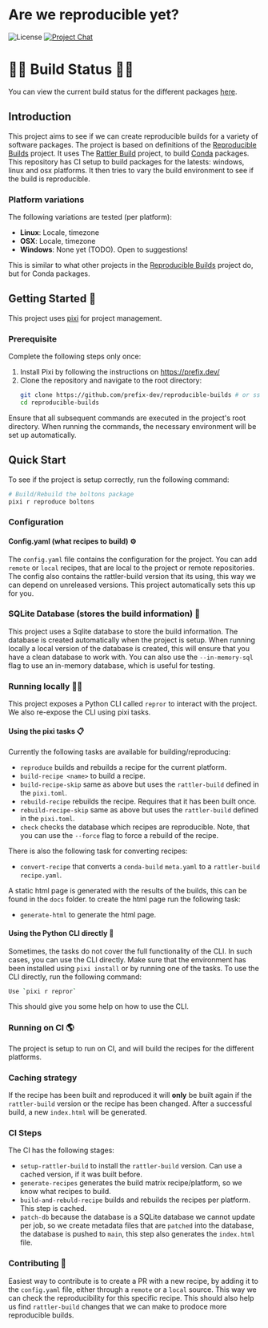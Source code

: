 # Are we reproducible yet?

![License][license-badge]
[![Project Chat][chat-badge]][chat-url]

[license-badge]: https://img.shields.io/badge/license-BSD--3--Clause-blue?style=flat-square
[chat-badge]: https://img.shields.io/discord/1082332781146800168.svg?label=&logo=discord&logoColor=ffffff&color=7389D8&labelColor=6A7EC2&style=flat-square
[chat-url]: https://discord.gg/kKV8ZxyzY4

# 🏁🏁 Build Status 🏁🏁
You can view the current build status for the different packages [here](https://prefix-dev.github.io/reproducible-builds/).

## Introduction
This project aims to see if we can create reproducible builds for a variety of software packages.
The project is based on definitions of the [Reproducible Builds](https://reproducible-builds.org/) project.
It uses The [Rattler Build](https://github.com/prefix-dev/rattler-build) project, to build [Conda](https://docs.conda.io/projects/conda-build/en/latest/resources/package-spec.html) packages.
This repository has CI setup to build packages for the latests: windows, linux and osx platforms.
It then tries to vary the build environment to see if the build is reproducible.

### Platform variations
The following variations are tested (per platform):
* **Linux**: Locale, timezone
* **OSX**: Locale, timezone
* **Windows**: None yet (TODO). Open to suggestions!

This is similar to what other projects in the [Reproducible Builds](https://reproducible-builds.org/) project do, but for Conda packages.

## Getting Started 🚀

This project uses [pixi](https://github.com/prefix-dev/pixi) for project management.

### Prerequisite
Complete the following steps only once:

1. Install Pixi by following the instructions on https://prefix.dev/
2. Clone the repository and navigate to the root directory:
    ```bash
    git clone https://github.com/prefix-dev/reproducible-builds # or ssh
    cd reproducible-builds
    ```
Ensure that all subsequent commands are executed in the project's root directory. When running the commands, the necessary environment will be set up automatically.

## Quick Start
To see if the project is setup correctly, run the following command:

```bash
# Build/Rebuild the boltons package
pixi r reproduce boltons
```

### Configuration
#### Config.yaml (what recipes to build) ⚙️
The `config.yaml` file contains the configuration for the project. You can add `remote` or `local` recipes, that are local to the project or remote repositories.
The config also contains the rattler-build version that its using, this way we can depend on unreleased versions. This project automatically sets this up for you.

### SQLite Database (stores the build information) 📕
This project uses a Sqlite database to store the build information. The database is created automatically when the project is setup.
When running locally a local version of the database is created, this will ensure that you have a clean database to work with.
You can also use the `--in-memory-sql` flag to use an in-memory database, which is useful for testing.

### Running locally 🏃‍♂️
This project exposes a Python CLI called `repror` to interact with the project. We also re-expose the CLI using pixi tasks.

#### Using the pixi tasks 📋
Currently the following tasks are available for building/reproducing:
* `reproduce` builds and rebuilds a recipe for the current platform.
* `build-recipe <name>` to build a recipe.
* `build-recipe-skip` same as above but uses the `rattler-build` defined in the `pixi.toml`.
* `rebuild-recipe` rebuilds the recipe. Requires that it has been built once.
* `rebuild-recipe-skip` same as above but uses the `rattler-build` defined in the `pixi.toml`.
* `check` checks the database which recipes are reproducible.
Note, that you can use the `--force` flag to force a rebuild of the recipe.

There is also the following task for converting recipes:
* `convert-recipe` that converts a `conda-build` `meta.yaml` to a `rattler-build` `recipe.yaml`.

A static html page is generated with the results of the builds, this can be found in the `docs` folder.
to create the html page run the following task:
* `generate-html` to generate the html page.


#### Using the Python CLI directly 🐍
Sometimes, the tasks do not cover the full functionality of the CLI. In such cases, you can use the CLI directly. Make sure that the environment has been installed using `pixi install` or by running one of the tasks.
To use the CLI directly, run the following command:

```bash
Use `pixi r repror`
```

This should give you some help on how to use the CLI.

### Running on CI 🌎
The project is setup to run on CI, and will build the recipes for the different platforms.

### Caching strategy
If the recipe has been built and reproduced it will **only** be built again if the `rattler-build` version or the recipe has been changed.
After a successful build, a new `index.html` will be generated.

### CI Steps
The CI has the following stages:
* `setup-rattler-build` to install the `rattler-build` version. Can use a cached version, if it was built before.
* `generate-recipes` generates the build matrix recipe/platform, so we know what recipes to build.
* `build-and-rebuld-recipe` builds and rebuilds the recipes per platform. This step is cached.
* `patch-db` because the database is a SQLite database we cannot update per job, so we create metadata files that are `patched` into the database, the database is pushed to `main`, this step also generates the `index.html` file.


### Contributing 🤝
Easiest way to contribute is to create a PR with a new recipe, by adding it to the `config.yaml` file, either through a `remote` or a `local` source. This way we can check
the reproducibility for this specific recipe. This should also help us find `rattler-build` changes that we can make to prodoce more reproducible builds.
